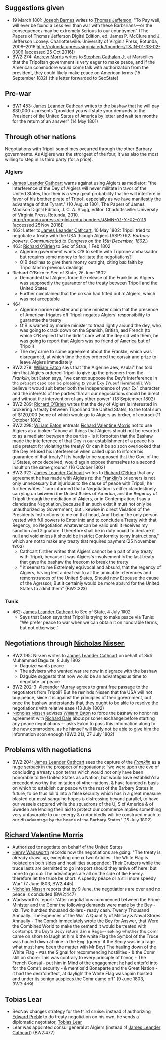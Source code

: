 ## Suggestions given
- 19 March 1801: [Joseph Barnes]() writes to [Thomas Jefferson](), "To Pay well, will ever be found a Less evil than war with these Barbarians—or the consequences may be extremely Serious to our countrymen" (The Papers of Thomas Jefferson Digital Edition, ed. James P. McClure and J. Jefferson Looney. Charlottesville: University of Virginia Press, Rotunda, 2008–2016.http://rotunda.upress.virginia.edu/founders/TSJN-01-33-02-0306 [accessed 25 Oct 2016])
- BW2:274: [Andrew Morris]() writes to [Stephen Cathalan Jr.]() at Marseilles that the Tripolitan government is very eager to make peace, and if the American commodore would come talk with authorization from the president, they could likely make peace on American terms (15 September 1802) {this letter forwarded to SecState}

## Pre-war
- BW1:453: [James Leander Cathcart]() writes to the bashaw that he will pay $30,000 + presents "provided you will state your demands to the President of the United States of America by letter and wait ten months for the return of an answer" (14 May 1801)

## Through other nations

Negotiations with Tripoli sometimes occurred through the other Barbary governments. As Algiers was the strongest of the four, it was also the most willing to step in as third party (for a price).

### Algiers
- [James Leander Cathcart]() warns against using Algiers as mediator: "the interference of the Dey of Algiers will never militate in favor of the United States, tho: their is a very great probability that he will interfere in favor of his brother pirate of Tripoli, especially as we have manifestly the advantage of that Tyrant." (10 August 1801, The Papers of James Madison Digital Edition, J. C. A. Stagg, editor. Charlottesville: University of Virginia Press, Rotunda, 2010. http://rotunda.upress.virginia.edu/founders/JSMN-02-91-02-0115 [accessed 25 Nov 2016])
-   462: Letter to [James Leander Cathcart](), 10 May 1802: Tripoli tried to negotiate a treaty with the USA through Algiers (ASP2FR2: *Barbary powers. Communicated to Congress on the 15th December, 1802.*)
-   463: [Richard O'Brien]() to Sec of State, 1 Feb 1802
    -   Algerine government wants O'B to settle with Tripoline ambassador but requires some money to facilitate the negotiations?
    -   O'B declines to give them money outright, citing bad faith by Tripolitans in previous dealings
-   Richard O'Brien to Sec of State, 26 June 1802
    - Demanded that Algiers force the release of the Franklin as Algiers was supposedly the guarantor of the treaty between Tripoli and the United States
    - Further complained that the corsair had fitted out at Algiers, which was not acceptable
-   464
    - Algerine marine minister and prime minister claim that the presence of American frigates off Tripoli negates Algiers' responsibility to guarantee the treaty
    - O'B is warned by marine minister to tread lightly around the dey, who was going to crack down on the Spanish, British, and French (to which O'B replied that he didn't care what the dey did with them, he was going to report that Algiers was no friend of America but of Tripoli)
    - The dey came to some agreement about the Franklin, which was disregarded, at which time the dey ordered the corsair and prize to leave Algiers immediately
- BW2:279: [William Eaton]() says that "the Algerine Jew, Azulai" has told him that Algiers ordered Tripoli to give up the prisoners from the *Franklin*, but Eaton says, "we cannot suppose the Dey's interference in the present case can be pleasing to your Exy [[Yusuf Karamanli]()]: We believe it would suit better both the independence of your Ex" character and the interests of the parties that all our negociations should be direct and without the intervention of any other power" (18 September 1802) 
- BW2:289: [Richard O'Brien]() writes that the dey of Algiers is interested in brokering a treaty between Tripoli and the United States, to the total sum of $120,000 (some of which would go to Algiers as broker, of course) (11 October 1802)
- BW2:298: [William Eaton]() entreats [Richard Valentine Morris]() not to use Algiers as a broker: "above all things that Algiers should not be resorted to as a mediator between the parties - Is it forgotten that the Bashaw made the interference of that Dey in our establishment of a peace his sole pretext for violating the treaty? Or can it be so soon overlooked that the Dey refused his interference when called upon to inforce his guarantee of that treaty? It is hardly to be supposed that the Gov. of the U States, once deceived, would again expose themselves to a second insult on the same ground" (16 October 1802)
- BW2:322: [James Leander Cathcart]() writes to [Richard O'Brien]() that any agreement he has made with Algiers re: the [Franklin]()'s prisoners is not only unnecessary but injurious to the cause of peace with Tripoli; he further writes: "I am informed that a Negotiation is either clandestinely carrying on between the United States of America, and the Regency of Tripoli through the mediation of Algiers, or in Contemplation; I say a clandestine Negotiation, because if an such exist it must not only be unauthorized by Government, but Likewise in direct Violation of the Presidents Instructions to me on that head, And I being the only person vested with full powers to Enter into and to conclude a Treaty with that Regency, no Negotiation whatever can be valid until it receives my sanction and Signature. I therefore shall be in duty bound to declare it null and void unless it should be in strict Conformity to my Instructions," which are not to make any treaty that requires payment (25 November 1802)
    - Cathcart further writes that Algiers cannot be a part of any treaty with Tripoli, because it was Algiers's involvement in the last treaty that gave the bashaw the freedom to break the treaty
    - " it seems to me Extremely equivocal and absurd, that the regency of Algiers, having lent a deaf ear to all the amicable references and remonstrances of the United States, Should now Espouse the cause of the Agressor, But it certainly would be more absurd for the United States to admit them" (BW2:323) 

### Tunis
- 462: [James Leander Cathcart]() to Sec of State, 4 July 1802
    - Says that Eaton says that Tripoli is trying to make peace via Tunis: "We prefer peace to war when we can obtain it on honorable terms, but not otherwise."
 
 
## Negotiations through [Nicholas Nissen]()
- BW2:195: Nissen writes to [James Leander Cathcart]() on behalf of Sidi Muhammad Daguize, 8 July 1802
    - Daguize wants peace
    - The advisers who wanted war are now in disgrace with the bashaw
    - Daguize suggests that now would be an advantageous time to negotiate for peace
- BW2:202-3: [Alexander Murray]() agrees to grant free passage to the negotiators from Tripoli? But he reminds Nissen that the USA will not buy peace, since it is against the principles of their government, but once the bashaw understands that, they ought to be able to resolve the negotiations with relative ease (13 July 1802)
- [Nicholas Nissen]() advises [William Eaton]() to force the bashaw to honor his agreement with [Richard Dale]() about prisoner exchange before starting any peace negotiations -- asks Eaton to pass this information along to the new commodore, as he himself will likely not be able to give him the information soon enough (BW2:213, 27 July 1802)

## Problems with negotiations
- BW2:204: [James Leander Cathcart]() sees the capture of the [*Franklin*]() as a huge setback in the prospect of negotiations: "we were upon the eve of concluding a treaty upon terms which would not only have been honorable to the United States as a Nation, but would have establish'd a precedent worthy the imitation of other nations, & have founded n basis on which to establish our peace with the rest of the Barbary States in future, to be thus lull'd into a false security which has in a great measure blasted our most sanguine hopes is distressing beyond parallel, to have our vessels captured while the squadrons of the U, S of America & of Sweden are lending their aid to protect our commerce implies something very unfavorable to our energy & undoubtedly will be construed much to our disadvantage by the heads of the Barbary States" (15 July 1802)

## [Richard Valentine Morris]()
- Authorized to negotiate on behalf of the United States
- [Henry Wadsworth]() records how the negotiations are going: "The treaty is already drawn up, excepting one or two Articles. The White Flag is hoisted on both sides and hostilities suspended: Their Cruizers while the truce lasts are permitted to go into port should they arrive off here: but none to go out: The advantages are all on the side of the Enemy. therefore let the truce be short. A speedy peace or a still more speedy War" (7 June 1803, BW2:445)
- [Nicholas Nissen]() reports that by 9 June, the negotiations are over and no peace is concluded (BW2:447)
- Wadsworth's report: "After negotiations commenced between the Prime Minister and the Comr the following demands were made by the Bey - viz. Two hundred thousand dollars - ready cash. Twenty Thousand Annually. The Expences of the War. A Quantity of Military & Naval Stores Annually - The Comdr immediately wrote the Bey for Answer, that Were the Combined World to make the demand it would be treated with contempt: the Bey's Secy return'd in a Rage-- asking whether the comr came on shore to laugh at him & the white Flag the Symbol of the Truce was hauled down at nine in the Evg. (query: if the Secry was in a rage what must have been the matter with Mr Bey) The hauling down of the White Flag - was the Signal for recommencing hostilities - & the Comr still on shore: This was contrary to every principle of honor, - The French Consul - put him in Mind of the engagement he had enter'd into for the Comr's security - & mention'd Bonaparte and the Great Nation - it had the desir'd effect, at daylight the White Flag was again hoisted and under its benign auspices the Comr came off" (9 June 1803, BW2:449)

## Tobias Lear
- SecNav changes strategy for the third cruise: instead of authorizing [Edward Preble]() to do treaty negotiation on his own, he sends a diplomatic negotiator, [Tobias Lear]()
- Lear was appointed consul general at Algiers (instead of [James Leander Cathcart]()) (BW2:477)